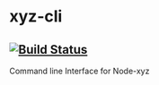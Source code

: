 # xyz-cli

[![Build Status](https://travis-ci.org/node-xyz/xyz-cli.svg?branch=master)](https://travis-ci.org/node-xyz/xyz-cli)
---

Command line Interface for Node-xyz
